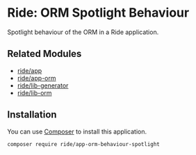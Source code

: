 # Ride: ORM Spotlight Behaviour

Spotlight behaviour of the ORM in a Ride application.

## Related Modules 

- [ride/app](https://github.com/all-ride/ride-app)
- [ride/app-orm](https://github.com/all-ride/ride-app-orm)
- [ride/lib-generator](https://github.com/all-ride/ride-lib-generator)
- [ride/lib-orm](https://github.com/all-ride/ride-lib-orm)

## Installation

You can use [Composer](http://getcomposer.org) to install this application.

```
composer require ride/app-orm-behaviour-spotlight
```
